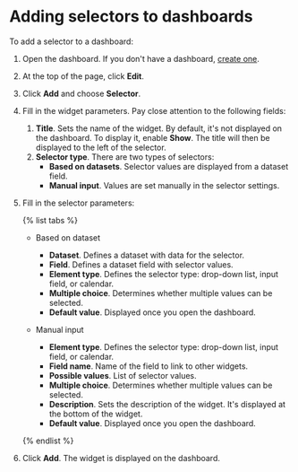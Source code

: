# Adding selectors to dashboards

To add a selector to a dashboard:

1. Open the dashboard. If you don't have a dashboard, [create one](create.md).

1. At the top of the page, click **Edit**.

1. Click **Add** and choose **Selector**.

1. Fill in the widget parameters. Pay close attention to the following fields:
    1. **Title**. Sets the name of the widget. By default, it's not displayed on the dashboard. To display it, enable **Show**. The title will then be displayed to the left of the selector.
    1. **Selector type**. There are two types of selectors:
        * **Based on datasets**. Selector values are displayed from a dataset field.
        * **Manual input**. Values are set manually in the selector settings.

1. Fill in the selector parameters:

    {% list tabs %}

    - Based on dataset

        * **Dataset**. Defines a dataset with data for the selector.
        * **Field**. Defines a dataset field with selector values.
        * **Element type**. Defines the selector type: drop-down list, input field, or calendar.
        * **Multiple choice**. Determines whether multiple values can be selected.
        * **Default value**. Displayed once you open the dashboard.

    - Manual input

        * **Element type**. Defines the selector type: drop-down list, input field, or calendar.
        * **Field name**. Name of the field to link to other widgets.
        * **Possible values**. List of selector values.
        * **Multiple choice**. Determines whether multiple values can be selected.
        * **Description**. Sets the description of the widget. It's displayed at the bottom of the widget.
        * **Default value**. Displayed once you open the dashboard.

    {% endlist %}

1. Click **Add**. The widget is displayed on the dashboard.

